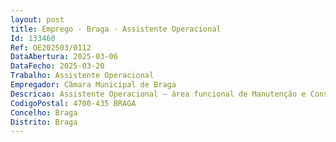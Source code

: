 ```yaml
--- 
layout: post
title: Emprego - Braga - Assistente Operacional
Id: 133460
Ref: OE202503/0112
DataAbertura: 2025-03-06
DataFecho: 2025-03-20
Trabalho: Assistente Operacional
Empregador: Câmara Municipal de Braga
Descricao: Assistente Operacional – área funcional de Manutenção e Conservação   Trolha (2)   Pedreiro (1)   Calceteiro (3)   Ref.ª E 2025  Trolha  Exerce funções de natureza executiva, de carácter manual ou mecânico, enquadradas em diretivas definidas, na área de manutenção e conservação, executando tarefas de apoio indispensáveis ao funcionamento dos serviços, podendo comportar esforço físico, nomeadamente funções de trolha  Levantar e revestir maciços de alvenaria  Assentar anilhas, azulejos e ladrilhos  Aplicar camadas de argamassa de gesso em superfícies utilizando ferramentas manuais adequadas  Executar as tarefas fundamentais de pedreiro, em geral do assentador de manilhas de grés e cimento e do ladrilhador  Montar bancas, sanitários, coberturas e telhas  Executar operações de caiação a pincel ou com outros dispositivos.Calceteiro  Exerce funções de natureza executiva, de carácter manual ou mecânico, enquadradas em diretivas definidas, na área de manutenção e conservação, executando tarefas de apoio indispensáveis ao funcionamento dos serviços, podendo comportar esforço físico, nomeadamente funções de calceteiro  Assegurar tarefas de construção, manutenção e conservação de passeios (lancis e calçadas), valetas em calçada, pavimentos em calçada e mobiliário urbano (balizadores, guardas de proteção, entre outros)  efetuar os alinhamentos necessários para uma implantação correta, utilizando a ferramenta adequada, adaptando as de acordo com as necessidades de pavimentação.Pedreiro  Levantar e revestir maciços de alvenaria de pedra, de tijolo ou de outros blocos e realizar coberturas com telha, utilizando argamassas e manejando ferramentas e máquinas adequadas  Ler e interpretar os desenhos e outras especificações técnicas da obra a executar  Escolher, seccionar e se necessário, assentar na argamassa que previamente dispôs e os blocos de material  Percuti los, a fim de melhor os inserir no aglomerante e corrigir o respetivo alinhamento  Verificar a qualidade do trabalho realizado por meio de fio de prumo, níveis, réguas, esquadros e outros instrumentos  Executar rebocos e coberturas da talha  Proceder à instalação de sanitários e respetivos escoamentos através de manilhas de grés  Assentar azulejos e pavimentos de mosaicos ou de betonilha  Por vezes, montar elementos de pré esforçados.
CodigoPostal: 4700-435 BRAGA
Concelho: Braga
Distrito: Braga
--- 
```

